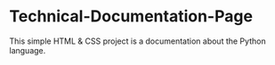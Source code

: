 # Technical-Documentation-Page
This simple HTML &amp; CSS project is a documentation about the Python language.
